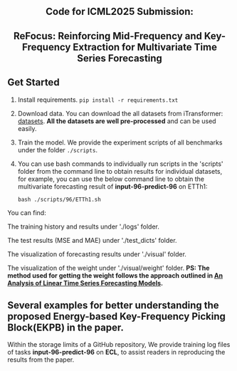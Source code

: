 <div align="center">
  <h2><b> Code for ICML2025 Submission:</b></h2>
  <h2><b> ReFocus: Reinforcing Mid-Frequency and Key-Frequency Extraction for Multivariate Time Series Forecasting </b></h2>
</div>

## Get Started

1. Install requirements. ```pip install -r requirements.txt```
2. Download data. You can download the all datasets from iTransformer: [datasets](https://drive.google.com/u/0/uc?id=1NF7VEefXCmXuWNbnNe858WvQAkJ_7wuP&export=download). **All the datasets are well pre-processed** and can be used easily.
3. Train the model. We provide the experiment scripts of all benchmarks under the folder `./scripts`. 
4. You can use bash commands to individually run scripts in the 'scripts' folder from the command line to obtain results for individual datasets, for example, you can use the below command line to obtain the multivariate forecasting result of  **input-96-predict-96** on ETTh1:
   
      ```bash ./scripts/96/ETTh1.sh ```

You can find:

The training history and results under './logs' folder.

The test results (MSE and MAE) under './test_dicts' folder.

The visualization of forecasting results under './visual' folder.

The visualization of the weight under './visual/weight' folder.  **PS: The method used for getting the weight follows the approach outlined in [An Analysis of Linear Time Series Forecasting Models](https://arxiv.org/abs/2403.14587).**

## Several examples for better understanding the proposed Energy-based Key-Frequency Picking Block(EKPB) in the paper.

Within the storage limits of a GitHub repository, We provide training log files of tasks **input-96-predict-96** on **ECL**, to assist readers in reproducing the results from the paper. 
